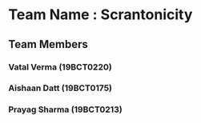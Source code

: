 # Team Name : Scrantonicity

## Team Members

### Vatal Verma (19BCT0220)

### Aishaan Datt (19BCT0175)

### Prayag Sharma (19BCT0213)
